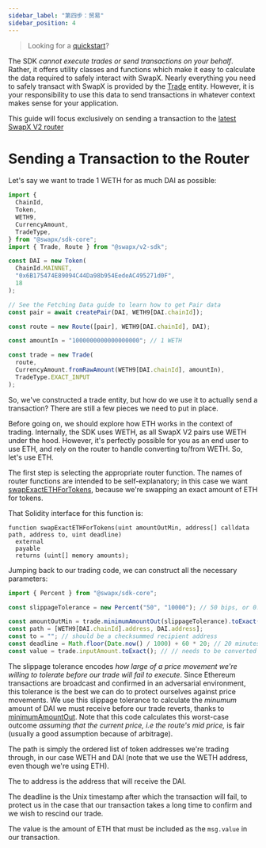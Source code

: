 ```yaml
---
sidebar_label: "第四步：贸易"
sidebar_position: 4
---
```


> Looking for a [quickstart](quick-start)?

The SDK _cannot execute trades or send transactions on your behalf_. Rather, it offers utility classes and functions which make it easy to calculate the data required to safely interact with SwapX. Nearly everything you need to safely transact with SwapX is provided by the [Trade](reference/trade) entity. However, it is your responsibility to use this data to send transactions in whatever context makes sense for your application.

This guide will focus exclusively on sending a transaction to the [latest SwapX V2 router](contracts/v2/reference/smart-contracts/router-02)

# Sending a Transaction to the Router

Let's say we want to trade 1 WETH for as much DAI as possible:

```typescript
import {
  ChainId,
  Token,
  WETH9,
  CurrencyAmount,
  TradeType,
} from "@swapx/sdk-core";
import { Trade, Route } from "@swapx/v2-sdk";

const DAI = new Token(
  ChainId.MAINNET,
  "0x6B175474E89094C44Da98b954EedeAC495271d0F",
  18
);

// See the Fetching Data guide to learn how to get Pair data
const pair = await createPair(DAI, WETH9[DAI.chainId]);

const route = new Route([pair], WETH9[DAI.chainId], DAI);

const amountIn = "1000000000000000000"; // 1 WETH

const trade = new Trade(
  route,
  CurrencyAmount.fromRawAmount(WETH9[DAI.chainId], amountIn),
  TradeType.EXACT_INPUT
);
```

So, we've constructed a trade entity, but how do we use it to actually send a transaction? There are still a few pieces we need to put in place.

Before going on, we should explore how ETH works in the context of trading. Internally, the SDK uses WETH, as all SwapX V2 pairs use WETH under the hood. However, it's perfectly possible for you as an end user to use ETH, and rely on the router to handle converting to/from WETH. So, let's use ETH.

The first step is selecting the appropriate router function. The names of router functions are intended to be self-explanatory; in this case we want [swapExactETHForTokens](contracts/v2/reference/smart-contracts/router-02#swapexactethfortokens), because we're swapping an exact amount of ETH for tokens.

That Solidity interface for this function is:

```solidity
function swapExactETHForTokens(uint amountOutMin, address[] calldata path, address to, uint deadline)
  external
  payable
  returns (uint[] memory amounts);
```

Jumping back to our trading code, we can construct all the necessary parameters:

```typescript
import { Percent } from "@swapx/sdk-core";

const slippageTolerance = new Percent("50", "10000"); // 50 bips, or 0.50%

const amountOutMin = trade.minimumAmountOut(slippageTolerance).toExact(); // needs to be converted to e.g. decimal string
const path = [WETH9[DAI.chainId].address, DAI.address];
const to = ""; // should be a checksummed recipient address
const deadline = Math.floor(Date.now() / 1000) + 60 * 20; // 20 minutes from the current Unix time
const value = trade.inputAmount.toExact(); // // needs to be converted to e.g. decimal string
```

The slippage tolerance encodes _how large of a price movement we're willing to tolerate before our trade will fail to execute_. Since Ethereum transactions are broadcast and confirmed in an adversarial environment, this tolerance is the best we can do to protect ourselves against price movements. We use this slippage tolerance to calculate the _minumum_ amount of DAI we must receive before our trade reverts, thanks to [minimumAmountOut](reference/trade#minimumamountout-since-204). Note that this code calculates this worst-case outcome _assuming that the current price, i.e the route's mid price,_ is fair (usually a good assumption because of arbitrage).

The path is simply the ordered list of token addresses we're trading through, in our case WETH and DAI (note that we use the WETH address, even though we're using ETH).

The to address is the address that will receive the DAI.

The deadline is the Unix timestamp after which the transaction will fail, to protect us in the case that our transaction takes a long time to confirm and we wish to rescind our trade.

The value is the amount of ETH that must be included as the `msg.value` in our transaction.
